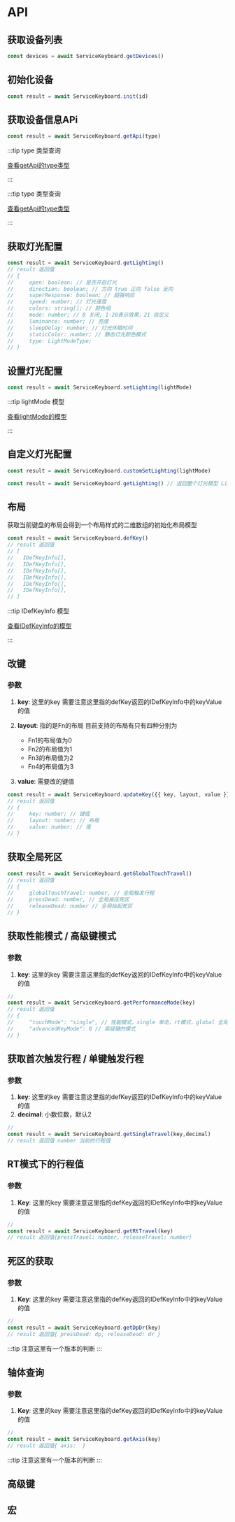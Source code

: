 # API

## 获取设备列表

```js
const devices = await ServiceKeyboard.getDevices()
```

## 初始化设备

```js
const result = await ServiceKeyboard.init(id)
```

## 获取设备信息APi

```js
const result = await ServiceKeyboard.getApi(type)
```

:::tip type 类型查询

[查看getApi的type类型](/keyboard/type#getApi)

:::

:::tip type 类型查询

[查看getApi的type类型](/keyboard/type#getApi)

:::

## 获取灯光配置

```js
const result = await ServiceKeyboard.getLighting()
// result 返回值
// {
//     open: boolean; // 是否开启灯光
//     direction: boolean; // 方向 true 正向 false 反向
//     superResponse: boolean; // 超强响应
//     speed: number; // 灯光速度
//     colors: string[]; // 颜色组
//     mode: number; // 0 关闭, 1-20表示效果，21 自定义
//     luminance: number; // 亮度
//     sleepDelay: number; // 灯光休眠时间
//     staticColor: number; // 静态灯光颜色模式
//     type: LightModeType;
// }

```

## 设置灯光配置

```js
const result = await ServiceKeyboard.setLighting(lightMode)
```

:::tip lightMode 模型

[查看lightMode的模型](/keyboard/model#灯光)

:::

## 自定义灯光配置

```js
const result = await ServiceKeyboard.customSetLighting(lightMode)
```

 ```js
const result = await ServiceKeyboard.getLighting() // 返回整个灯光模型 LightMode 结构如下:

 ```

## 布局

获取当前键盘的布局会得到一个布局样式的二维数组的初始化布局模型
  
```js
const result = await ServiceKeyboard.defKey()
// result 返回值
// [
//   IDefKeyInfo[],
//   IDefKeyInfo[],
//   IDefKeyInfo[],
//   IDefKeyInfo[],
//   IDefKeyInfo[],
//   IDefKeyInfo[],
// ]
```

:::tip IDefKeyInfo 模型

[查看IDefKeyInfo的模型](/keyboard/model#单键的布局模型)

:::

## 改键

### 参数

1. **key**: 这里的key 需要注意这里指的defKey返回的IDefKeyInfo中的keyValue的值

2. **layout**: 指的是Fn的布局 目前支持的布局有只有四种分别为
   - Fn1的布局值为0
   - Fn2的布局值为1
   - Fn3的布局值为2
   - Fn4的布局值为3

3. **value**: 需要改的键值

```js
const result = await ServiceKeyboard.updateKey({{ key, layout, value }})
// result 返回值
// {
//     key: number; // 键值
//     layout: number; // 布局
//     value: number; // 值
// }
```

## 获取全局死区

```js
const result = await ServiceKeyboard.getGlobalTouchTravel()
// result 返回值
// {
//     globalTouchTravel: number, // 全局触发行程
//     pressDead: number, // 全局按压死区
//     releaseDead: number // 全局抬起死区
// }
```

## 获取性能模式 / 高级键模式

### 参数

1. **key**: 这里的key 需要注意这里指的defKey返回的IDefKeyInfo中的keyValue的值

```js
// 
const result = await ServiceKeyboard.getPerformanceMode(key)
// result 返回值
// {
//     "touchMode": "single", // 性能模式，single 单击，rt模式，global 全局
//     "advancedKeyMode": 0 // 高级键的模式
// }
```

## 获取首次触发行程 / 单键触发行程

### 参数

1. **key**: 这里的key 需要注意这里指的defKey返回的IDefKeyInfo中的keyValue的值
2. **decimal**: 小数位数，默认2

```js
// 
const result = await ServiceKeyboard.getSingleTravel(key,decimal)
// result 返回值 number 当前的行程值
```

## RT模式下的行程值

### 参数

1. **Key**: 这里的key 需要注意这里指的defKey返回的IDefKeyInfo中的keyValue的值

```js
// 
const result = await ServiceKeyboard.getRtTravel(key)
// result 返回值{pressTravel: number, releaseTravel: number}
```

## 死区的获取

### 参数

1. **Key**: 这里的key 需要注意这里指的defKey返回的IDefKeyInfo中的keyValue的值

```js
// 
const result = await ServiceKeyboard.getDpDr(key)
// result 返回值{ pressDead: dp, releaseDead: dr }
```

:::tip
注意这里有一个版本的判断
:::

## 轴体查询

### 参数

1. **Key**: 这里的key 需要注意这里指的defKey返回的IDefKeyInfo中的keyValue的值

```js
// 
const result = await ServiceKeyboard.getAxis(key)
// result 返回值{ axis:  }
```

:::tip
注意这里有一个版本的判断
:::

## 高级键

## 宏
